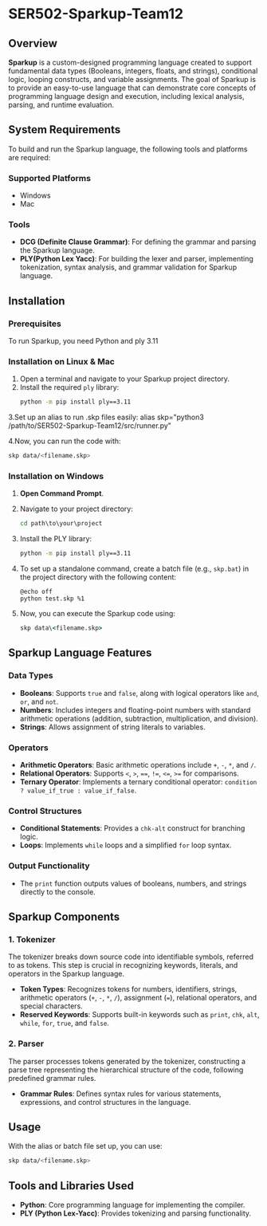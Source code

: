 
# SER502-Sparkup-Team12

## Overview
**Sparkup** is a custom-designed programming language created to support fundamental data types (Booleans, integers, floats, and strings), conditional logic, looping constructs, and variable assignments. The goal of Sparkup is to provide an easy-to-use language that can demonstrate core concepts of programming language design and execution, including lexical analysis, parsing, and runtime evaluation.


## System Requirements
To build and run the Sparkup language, the following tools and platforms are required:

### Supported Platforms
- Windows
- Mac

### Tools
- **DCG (Definite Clause Grammar)**: For defining the grammar and parsing the Sparkup language.
- **PLY(Python Lex Yacc)**: For building the lexer and parser, implementing tokenization, syntax analysis, and grammar validation for Sparkup language.

## Installation

### Prerequisites
To run Sparkup, you need Python and ply 3.11

### Installation on Linux & Mac
1. Open a terminal and navigate to your Sparkup project directory.
2. Install the required `ply` library:
   ```bash
   python -m pip install ply==3.11
   
3.Set up an alias to run .skp files easily:
alias skp="python3 /path/to/SER502-Sparkup-Team12/src/runner.py"

4.Now, you can run the code with:
```bash
skp data/<filename.skp>
```

### Installation on Windows
1. **Open Command Prompt**.
2. Navigate to your project directory:
   ```cmd
   cd path\to\your\project
   ```
3. Install the PLY library:
   ```cmd
   python -m pip install ply==3.11
   ```
4. To set up a standalone command, create a batch file (e.g., `skp.bat`) in the project directory with the following content:
   ```batch
   @echo off
   python test.skp %1
   ```
   
5. Now, you can execute the Sparkup code using:
   ```cmd
   skp data\<filename.skp>
   ```

## Sparkup Language Features

### Data Types
- **Booleans**: Supports `true` and `false`, along with logical operators like `and`, `or`, and `not`.
- **Numbers**: Includes integers and floating-point numbers with standard arithmetic operations (addition, subtraction, multiplication, and division).
- **Strings**: Allows assignment of string literals to variables.

### Operators
- **Arithmetic Operators**: Basic arithmetic operations include `+`, `-`, `*`, and `/`.
- **Relational Operators**: Supports `<`, `>`, `==`, `!=`, `<=`, `>=` for comparisons.
- **Ternary Operator**: Implements a ternary conditional operator: `condition ? value_if_true : value_if_false`.

### Control Structures
- **Conditional Statements**: Provides a `chk-alt` construct for branching logic.
- **Loops**: Implements `while` loops and a simplified `for` loop syntax.

### Output Functionality
- The `print` function outputs values of booleans, numbers, and strings directly to the console.

## Sparkup Components

### 1. Tokenizer
The tokenizer breaks down source code into identifiable symbols, referred to as tokens. This step is crucial in recognizing keywords, literals, and operators in the Sparkup language.

- **Token Types**: Recognizes tokens for numbers, identifiers, strings, arithmetic operators (`+`, `-`, `*`, `/`), assignment (`=`), relational operators, and special characters.
- **Reserved Keywords**: Supports built-in keywords such as `print`, `chk`, `alt`, `while`, `for`, `true`, and `false`.

### 2. Parser
The parser processes tokens generated by the tokenizer, constructing a parse tree representing the hierarchical structure of the code, following predefined grammar rules.

- **Grammar Rules**: Defines syntax rules for various statements, expressions, and control structures in the language.

## Usage

With the alias or batch file set up, you can use:
```bash
skp data/<filename.skp>
```

## Tools and Libraries Used
- **Python**: Core programming language for implementing the compiler.
- **PLY (Python Lex-Yacc)**: Provides tokenizing and parsing functionality.
